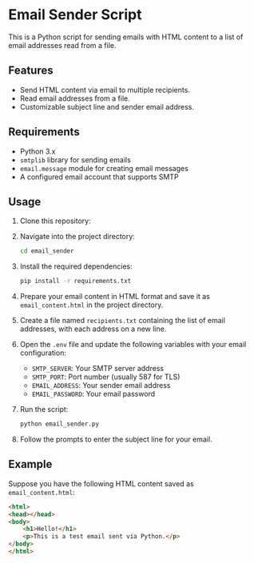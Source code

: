 # Email Sender Script

This is a Python script for sending emails with HTML content to a list of email addresses read from a file.

## Features

- Send HTML content via email to multiple recipients.
- Read email addresses from a file.
- Customizable subject line and sender email address.

## Requirements

- Python 3.x
- `smtplib` library for sending emails
- `email.message` module for creating email messages
- A configured email account that supports SMTP

## Usage

1. Clone this repository:
2. Navigate into the project directory:

    ```bash
    cd email_sender
    ```

3. Install the required dependencies:

    ```bash
    pip install -r requirements.txt
    ```

4. Prepare your email content in HTML format and save it as `email_content.html` in the project directory.

5. Create a file named `recipients.txt` containing the list of email addresses, with each address on a new line.

6. Open the `.env` file and update the following variables with your email configuration:
    - `SMTP_SERVER`: Your SMTP server address
    - `SMTP_PORT`: Port number (usually 587 for TLS)
    - `EMAIL_ADDRESS`: Your sender email address
    - `EMAIL_PASSWORD`: Your email password

7. Run the script:

    ```bash
    python email_sender.py
    ```

8. Follow the prompts to enter the subject line for your email.

## Example

Suppose you have the following HTML content saved as `email_content.html`:

```html
<html>
<head></head>
<body>
    <h1>Hello!</h1>
    <p>This is a test email sent via Python.</p>
</body>
</html>
